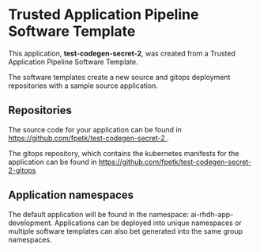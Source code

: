 # Trusted Application Pipeline Software Template

This application, **test-codegen-secret-2**, was created from a Trusted Application Pipeline Software Template.

The software templates create a new source and gitops deployment repositories with a sample source application. 

## Repositories

The source code for your application can be found in [https://github.com/fpetk/test-codegen-secret-2 ](https://github.com/fpetk/test-codegen-secret-2 ).
 
The gitops repository, which contains the kubernetes manifests for the application can be found in 
[https://github.com/fpetk/test-codegen-secret-2-gitops ](https://github.com/fpetk/test-codegen-secret-2-gitops ) 

## Application namespaces 

The default application will be found in the namespace: ai-rhdh-app-development. Applications can be deployed into unique namespaces or multiple software templates can also bet generated into the same group namespaces.  